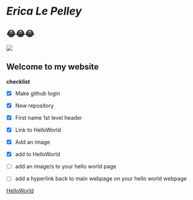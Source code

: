 # ***Erica Le Pelley***
## 😂😂😂

![](https://images.contentstack.io/v3/assets/bltacc1a01c4d280f24/blt14b490b724215e87/61c01d0d9d4a976169b7059a/hello-4439419.jpg?auto=webp&format=pjpg&quality=80&width=900&height=500&fit=crop)

## Welcome to my website ##


**checklist**

- [x] Make github login

- [x] New repository

- [x] First name 1st level header

- [x] Link to HelloWorld

- [x] Add an image 

- [x] add to HelloWorld

- [ ] add an image/s to your hello world page

- [ ] add a hyperlink back to main webpage on your hello world webpage

[HelloWorld](https://ericalp2024.github.io/HelloWorld/)


